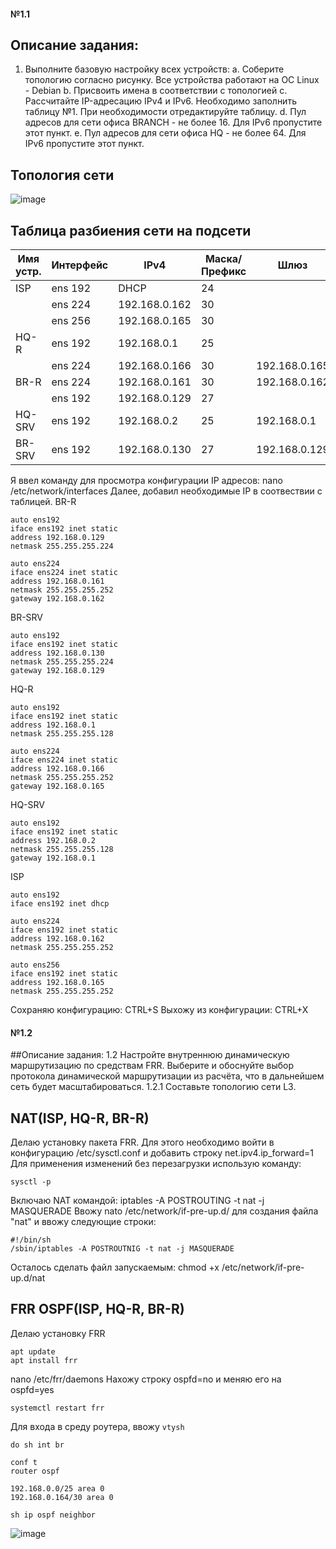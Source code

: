 
#### №1.1
## Описание задания:
1. Выполните базовую настройку всех устройств:
	a. Соберите топологию согласно рисунку. Все устройства работают на OC Linux - Debian
b. Присвоить имена в соответствии с топологией
c. Рассчитайте IP-адресацию IPv4 и IPv6. Необходимо заполнить таблицу №1. При необходимости отредактируйте таблицу.
d. Пул адресов для сети офиса BRANCH - не более 16. Для IPv6 пропустите этот пункт.
e. Пул адресов для сети офиса HQ - не более 64. Для IPv6 пропустите этот пункт.

## Топология сети
                              
![image](https://github.com/Almaz102rus/demo2024/assets/148868440/19f4d566-bce0-4ac9-a125-90f081d81538)


 ## Таблица разбиения сети на подсети
                    
| Имя устр.    | Интерфейс |  IPv4         |  Маска/Префикс  |  Шлюз       |
| -----------  | --------- |-------------- | ----------------|-------------|
|    ISP       | ens 192   | DHCP          | 24              |             |
|              | ens 224   | 192.168.0.162 | 30              |             |
|              | ens 256   | 192.168.0.165 | 30              |             |
|    HQ-R      | ens 192   | 192.168.0.1   | 25              |             |
|              | ens 224   | 192.168.0.166 | 30              |192.168.0.165|
|    BR-R      | ens 224   | 192.168.0.161 | 30              |192.168.0.162|
|              | ens 192   | 192.168.0.129 | 27              |             |
|    HQ-SRV    | ens 192   | 192.168.0.2   | 25              |192.168.0.1  |
|    BR-SRV    | ens 192   | 192.168.0.130 | 27              |192.168.0.129|


Я ввел команду для просмотра конфигурации IP адресов: nano /etc/network/interfaces
Далее, добавил необходимые IP в соотвествии с таблицей.
BR-R
```
auto ens192
iface ens192 inet static
address 192.168.0.129
netmask 255.255.255.224

auto ens224
iface ens224 inet static
address 192.168.0.161
netmask 255.255.255.252
gateway 192.168.0.162
```
BR-SRV
```
auto ens192
iface ens192 inet static
address 192.168.0.130
netmask 255.255.255.224
gateway 192.168.0.129
```
HQ-R
```
auto ens192
iface ens192 inet static
address 192.168.0.1
netmask 255.255.255.128

auto ens224
iface ens224 inet static
address 192.168.0.166
netmask 255.255.255.252
gateway 192.168.0.165
```
HQ-SRV
```
auto ens192
iface ens192 inet static
address 192.168.0.2
netmask 255.255.255.128
gateway 192.168.0.1
```
ISP
```
auto ens192
iface ens192 inet dhcp

auto ens224
iface ens192 inet static
address 192.168.0.162
netmask 255.255.255.252

auto ens256
iface ens192 inet static
address 192.168.0.165
netmask 255.255.255.252
```
Сохраняю конфигурацию: CTRL+S
Выхожу из конфигурации: CTRL+X

#### №1.2
##Описание задания:
1.2 Настройте внутреннюю динамическую маршрутизацию по средствам FRR. Выберите и обоснуйте выбор протокола динамической маршрутизации из расчёта, что в дальнейшем сеть будет масштабироваться.
1.2.1 Составьте топологию сети L3.
## NAT(ISP, HQ-R, BR-R)
Делаю установку пакета FRR.
Для этого необходимо войти в конфигурацию /etc/sysctl.conf и добавить строку net.ipv4.ip_forward=1
Для применения изменений без перезагрузки использую команду:
```
sysctl -p
```
Включаю NAT командой:
iptables -A POSTROUTING -t nat -j MASQUERADE
Ввожу nato /etc/network/if-pre-up.d/ для создания файла "nat" и ввожу следующие строки:
```
#!/bin/sh
/sbin/iptables -A POSTROUTNIG -t nat -j MASQUERADE
```
Осталось сделать файл запускаемым: 
chmod +x /etc/network/if-pre-up.d/nat

## FRR OSPF(ISP, HQ-R, BR-R)
Делаю установку FRR 
```
apt update
apt install frr
```
nano /etc/frr/daemons
Нахожу строку ospfd=no и меняю его на ospfd=yes
```
systemctl restart frr
```
Для входа в среду роутера, ввожу ```vtysh```
```
do sh int br
```
```
conf t
router ospf
```
```
192.168.0.0/25 area 0
192.168.0.164/30 area 0
```
```
sh ip ospf neighbor
```
![image](https://github.com/Almaz102rus/demo2024/assets/148868440/671682e1-e140-474b-b623-251e2a2c33fc)

